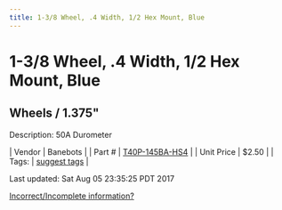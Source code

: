 ```yaml
---
title: 1-3/8 Wheel, .4 Width, 1/2 Hex Mount, Blue
---
```


# 1-3/8 Wheel, .4 Width, 1/2 Hex Mount, Blue
## Wheels / 1.375"
Description: 	50A Durometer 

| Vendor | Banebots | 
| Part # | [T40P-145BA-HS4](http://www.banebots.com/category/T40P-1375.html) | 
| Unit Price | $2.50 | 
| Tags: | [suggest tags](https://docs.google.com/forms/d/e/1FAIpQLSeWyY8v3RgOty-MyWmh9U0iivNYN_molChYyS-0U-o-kOAv_g/viewform) | 

Last updated: Sat Aug 05 23:35:25 PDT 2017

 [Incorrect/Incomplete information?](https://docs.google.com/forms/d/e/1FAIpQLSeWyY8v3RgOty-MyWmh9U0iivNYN_molChYyS-0U-o-kOAv_g/viewform)